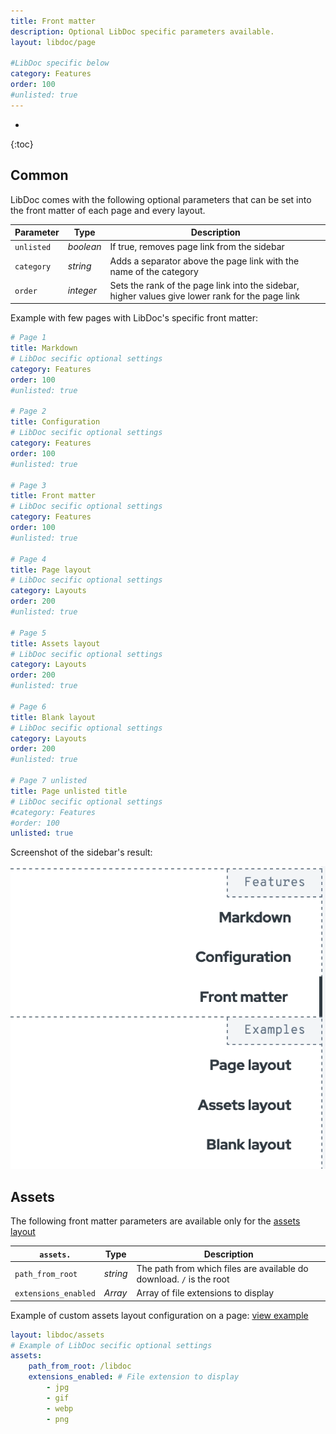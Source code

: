 ```yaml
---
title: Front matter
description: Optional LibDoc specific parameters available.
layout: libdoc/page

#LibDoc specific below
category: Features
order: 100
#unlisted: true
---
```

* 
{:toc}

## Common

LibDoc comes with the following optional parameters that can be set into the front matter of each page and every layout.

| Parameter | Type | Description |
| - | - | - |
| `unlisted` | *boolean* | If true, removes page link from the sidebar |
| `category` | *string* | Adds a separator above the page link with the name of the category |
| `order` | *integer* | Sets the rank of the page link into the sidebar, higher values give lower rank for the page link |

Example with few pages with LibDoc's specific front matter:

```yaml
# Page 1
title: Markdown
# LibDoc secific optional settings
category: Features
order: 100
#unlisted: true

# Page 2
title: Configuration
# LibDoc secific optional settings
category: Features
order: 100
#unlisted: true

# Page 3
title: Front matter
# LibDoc secific optional settings
category: Features
order: 100
#unlisted: true

# Page 4
title: Page layout
# LibDoc secific optional settings
category: Layouts
order: 200
#unlisted: true

# Page 5
title: Assets layout
# LibDoc secific optional settings
category: Layouts
order: 200
#unlisted: true

# Page 6
title: Blank layout
# LibDoc secific optional settings
category: Layouts
order: 200
#unlisted: true

# Page 7 unlisted
title: Page unlisted title
# LibDoc secific optional settings
#category: Features
#order: 100
unlisted: true
```
Screenshot of the sidebar's result:

![Example of category and order settings](libdoc/img/order-and-category.webp)

## Assets

The following front matter parameters are available only for the [assets layout](libdoc-layouts.html#assets)

| `assets.` | Type | Description |
| - | - | - |
| `path_from_root` | *string* | The path from which files are available do download. `/` is the root |
| `extensions_enabled` | *Array* | Array of file extensions to display |

Example of custom assets layout configuration on a page: [view example](libdoc-layout-assets-alt.html)

```yaml
layout: libdoc/assets
# Example of LibDoc secific optional settings
assets:
    path_from_root: /libdoc
    extensions_enabled: # File extension to display
        - jpg
        - gif
        - webp
        - png
```